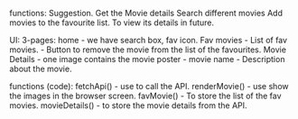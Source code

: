 functions:
	Suggestion.
	Get the Movie details 
	Search different movies 
	Add movies to the favourite list. To view its details in future.

UI:
	3-pages:
		home
			- we have search box, fav icon. 
		Fav movies
			- List of fav movies.
			- Button to remove the movie from the list of the favourites.
		Movie Details
			- one image contains the movie poster
			- movie name
			- Description about the movie.
			
functions (code):
	fetchApi() - use to call the API.
	renderMovie() - use show the images in the browser screen.
	favMovie() - To store the list of the fav movies.
	movieDetails() - to store the movie details from the API.

 	